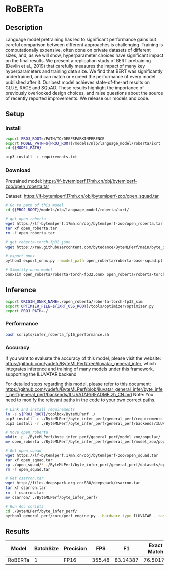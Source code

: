 # RoBERTa

## Description

Language model pretraining has led to significant performance gains but careful comparison between different approaches is challenging. Training is computationally expensive, often done on private datasets of different sizes, and, as we will show, hyperparameter choices have significant impact on the final results. We present a replication study of BERT pretraining (Devlin et al., 2019) that carefully measures the impact of many key hyperparameters and training data size. We find that BERT was significantly undertrained, and can match or exceed the performance of every model published after it. Our best model achieves state-of-the-art results on GLUE, RACE and SQuAD. These results highlight the importance of previously overlooked design choices, and raise questions about the source of recently reported improvements. We release our models and code.

## Setup

### Install

```bash
export PROJ_ROOT=/PATH/TO/DEEPSPARKINFERENCE
export MODEL_PATH=${PROJ_ROOT}/models/nlp/language_model/roberta/ixrt
cd ${MODEL_PATH}

pip3 install -r requirements.txt
```

### Download

Pretrained model: <https://lf-bytemlperf.17mh.cn/obj/bytemlperf-zoo/open_roberta.tar>

Dataset: <https://lf-bytemlperf.17mh.cn/obj/bytemlperf-zoo/open_squad.tar>

```bash
# Go to path of this model
cd ${PROJ_ROOT}/models/nlp/language_model/roberta/ixrt/

# get open_roberta
wget https://lf-bytemlperf.17mh.cn/obj/bytemlperf-zoo/open_roberta.tar
tar xf open_roberta.tar
rm -f open_roberta.tar

# get roberta-torch-fp32.json
wget https://raw.githubusercontent.com/bytedance/ByteMLPerf/main/byte_infer_perf/general_perf/model_zoo/roberta-torch-fp32.json

# export onnx
python3 export_onnx.py --model_path open_roberta/roberta-base-squad.pt --output_path open_roberta/roberta-torch-fp32.onnx

# Simplify onnx model
onnxsim open_roberta/roberta-torch-fp32.onnx open_roberta/roberta-torch-fp32_sim.onnx
```

## Inference

```bash
export ORIGIN_ONNX_NAME=./open_roberta/roberta-torch-fp32_sim
export OPTIMIER_FILE=${IXRT_OSS_ROOT}/tools/optimizer/optimizer.py
export PROJ_PATH=./
```

### Performance

```bash
bash scripts/infer_roberta_fp16_performance.sh
```

### Accuracy

If you want to evaluate the accuracy of this model, please visit the website: <https://github.com/yudefu/ByteMLPerf/tree/iluvatar_general_infer>, which integrates inference and training of many models under this framework, supporting the ILUVATAR backend

For detailed steps regarding this model, please refer to this document: <https://github.com/yudefu/ByteMLPerf/blob/iluvatar_general_infer/byte_infer_perf/general_perf/backends/ILUVATAR/README.zh_CN.md> Note: You need to modify the relevant paths in the code to your own correct paths.

```bash
# Link and install requirements
ln -s ${PROJ_ROOT}/toolbox/ByteMLPerf ./
pip3 install -r ./ByteMLPerf/byte_infer_perf/general_perf/requirements.txt
pip3 install -r ./ByteMLPerf/byte_infer_perf/general_perf/backends/ILUVATAR/requirements.txt

# Move open_roberta
mkdir -p ./ByteMLPerf/byte_infer_perf/general_perf/model_zoo/popular/
mv open_roberta ./ByteMLPerf/byte_infer_perf/general_perf/model_zoo/popular/

# Get open_squad
wget https://lf-bytemlperf.17mh.cn/obj/bytemlperf-zoo/open_squad.tar
tar xf open_squad.tar
cp ./open_squad/* ./ByteMLPerf/byte_infer_perf/general_perf/datasets/open_squad
rm -f open_squad.tar

# Get csarron.tar
wget http://files.deepspark.org.cn:880/deepspark/csarron.tar
tar xf csarron.tar
rm -f csarron.tar
mv csarron/ ./ByteMLPerf/byte_infer_perf/

# Run Acc scripts
cd ./ByteMLPerf/byte_infer_perf/
python3 general_perf/core/perf_engine.py --hardware_type ILUVATAR --task roberta-torch-fp32
```

## Results

| Model   | BatchSize | Precision | FPS    | F1       | Exact Match |
| ------- | --------- | --------- | ------ | -------- | ----------- |
| RoBERTa | 1         | FP16      | 355.48 | 83.14387 | 76.50175    |
